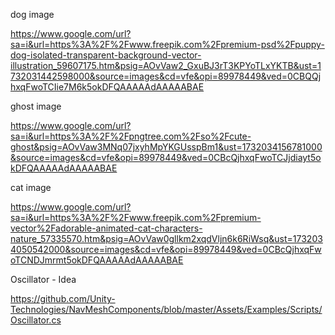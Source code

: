 dog image

https://www.google.com/url?sa=i&url=https%3A%2F%2Fwww.freepik.com%2Fpremium-psd%2Fpuppy-dog-isolated-transparent-background-vector-illustration_59607175.htm&psig=AOvVaw2_GxuBJ3rT3KPYoTLxYKTB&ust=1732031442598000&source=images&cd=vfe&opi=89978449&ved=0CBQQjhxqFwoTCIie7M6k5okDFQAAAAAdAAAAABAE

ghost image

https://www.google.com/url?sa=i&url=https%3A%2F%2Fpngtree.com%2Fso%2Fcute-ghost&psig=AOvVaw3MNq07jxyhMpYKGUsspBm1&ust=1732034156781000&source=images&cd=vfe&opi=89978449&ved=0CBcQjhxqFwoTCJjdiayt5okDFQAAAAAdAAAAABAE


cat image

https://www.google.com/url?sa=i&url=https%3A%2F%2Fwww.freepik.com%2Fpremium-vector%2Fadorable-animated-cat-characters-nature_57335570.htm&psig=AOvVaw0gllkm2xqdVljn6k6RiWsq&ust=1732034050542000&source=images&cd=vfe&opi=89978449&ved=0CBcQjhxqFwoTCNDJmrmt5okDFQAAAAAdAAAAABAE


Oscillator - Idea

https://github.com/Unity-Technologies/NavMeshComponents/blob/master/Assets/Examples/Scripts/Oscillator.cs
